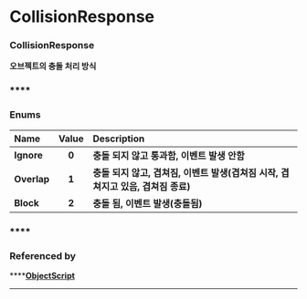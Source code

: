 # CollisionResponse

### **CollisionResponse**

**오브젝트의 충돌 처리 방식**

### \*\*\*\*

### **Enums**

| **Name** | **Value** | **Description** |
| :--- | :---: | :--- |
| **Ignore** | **0** | **충돌 되지 않고 통과함, 이벤트 발생 안함** |
| **Overlap** | **1** | **충돌 되지 않고, 겹쳐짐, 이벤트 발생\(겹쳐짐 시작, 겹쳐지고 있음, 겹쳐짐 종료\)** |
| **Block** | **2** |  **충돌 됨, 이벤트 발생\(충돌됨\)** |

### \*\*\*\*

### **Referenced by**

\*\*\*\*[**ObjectScript**](https://ditoland-utplus.gitbook.io/ditoland/api-reference/common/robjectscript)  
  
****

